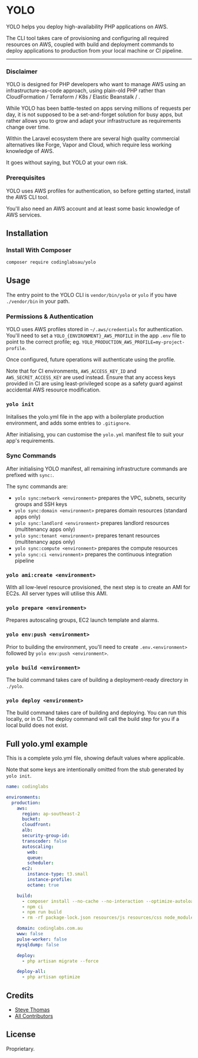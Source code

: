 # YOLO

YOLO helps you deploy high-availability PHP applications on AWS.

The CLI tool takes care of provisioning and configuring all required resources on AWS, coupled with build and deployment
commands to deploy applications to production from your local machine or CI pipeline.

___

### Disclaimer

YOLO is designed for PHP developers who want to manage AWS using an infrastructure-as-code approach, using plain-old PHP
rather than CloudFormation / Terraform / K8s / Elastic Beanstalk / <some-other-exotic-alternative>.

While YOLO has been battle-tested on apps serving millions of requests per day, it is not supposed to be a
set-and-forget solution for busy apps, but rather allows you to grow and adapt your infrastructure as requirements
change over time.

Within the Laravel ecosystem there are several high quality commercial alternatives like Forge, Vapor and Cloud, which
require less working knowledge of AWS.

It goes without saying, but YOLO at your own risk.

### Prerequisites

YOLO uses AWS profiles for authentication, so before getting started, install the AWS CLI tool.

You'll also need an AWS account and at least some basic knowledge of AWS services.

## Installation

### Install With Composer

```bash
composer require codinglabsau/yolo
```

## Usage

The entry point to the YOLO CLI is `vendor/bin/yolo` or `yolo` if you have `./vendor/bin` in your path.

### Permissions & Authentication

YOLO uses AWS profiles stored in `~/.aws/credentials` for authentication. You'll need to set a
`YOLO_{ENVIRONMENT}_AWS_PROFILE` in the app `.env` file to point to the correct profile; eg.
`YOLO_PRODUCTION_AWS_PROFILE=my-project-profile`.

Once configured, future operations will authenticate using the profile.

Note that for CI environments, `AWS_ACCESS_KEY_ID` and `AWS_SECRET_ACCESS_KEY` are used instead. Ensure that any access
keys provided in CI are using least-privileged scope as a safety guard against accidental AWS resource modification.

### `yolo init`

Initalises the yolo.yml file in the app with a boilerplate production environment, and adds some entries to
`.gitignore`.

After initialising, you can customise the `yolo.yml` manifest file to suit your app's requirements.

### Sync Commands

After initialising YOLO manifest, all remaining infrastructure commands are prefixed with `sync:`.

The sync commands are:

- `yolo sync:network <environment>` prepares the VPC, subnets, security groups and SSH keys
- `yolo sync:domain <environment>` prepares domain resources (standard apps only)
- `yolo sync:landlord <environment>` prepares landlord resources (multitenancy apps only)
- `yolo sync:tenant <environment>` prepares tenant resources (multitenancy apps only)
- `yolo sync:compute <environment>` prepares the compute resources
- `yolo sync:ci <environment>` prepares the continuous integration pipeline

### `yolo ami:create <environment>`

With all low-level resource provisioned, the next step is to create an AMI for EC2s. All server types will utilise this
AMI.

### `yolo prepare <environment>`

Prepares autoscaling groups, EC2 launch template and alarms.

### `yolo env:push <environment>`

Prior to building the environment, you'll need to create `.env.<environment>` followed by `yolo env:push <environment>`.

### `yolo build <environment>`

The build command takes care of building a deployment-ready directory in `./yolo`.

### `yolo deploy <environment>`

The build command takes care of building and deploying. You can run this locally, or in CI. The deploy command will call
the build step for you if a local build does not exist.

## Full yolo.yml example

This is a complete yolo.yml file, showing default values where applicable.

Note that some keys are intentionally omitted from the stub generated by `yolo init`.

```yaml
name: codinglabs

environments:
  production:
    aws:
      region: ap-southeast-2
      bucket:
      cloudfront:
      alb:
      security-group-id:
      transcoder: false
      autoscaling:
        web:
        queue:
        scheduler:
      ec2:
        instance-type: t3.small
        instance-profile:
        octane: true

    build:
      - composer install --no-cache --no-interaction --optimize-autoloader --no-progress --classmap-authoritative --no-dev
      - npm ci
      - npm run build
      - rm -rf package-lock.json resources/js resources/css node_modules database/seeders database/factories resources/seeding

    domain: codinglabs.com.au
    www: false
    pulse-worker: false
    mysqldump: false

    deploy:
      - php artisan migrate --force

    deploy-all:
      - php artisan optimize
```

## Credits

- [Steve Thomas](https://github.com/stevethomas)
- [All Contributors](https://github.com/codinglabsau/yolo/contributors)

## License

Proprietary.

